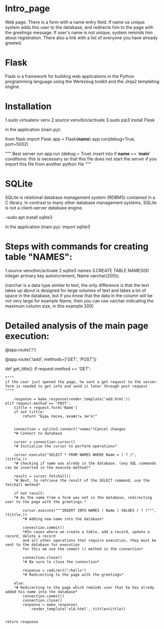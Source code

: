 # Intro_page
Web page. There is a form with a name entry field. If name us unique system adds this user to the database, and redirects him to the page with the greetings message. If user's name is not unique, system reminds him about registration. There also a link with a list of everyone you have already greeted. 

# Flask
Flask is a framework for building web applications in the Python programming language using the Werkzeug toolkit and the Jinja2 templating engine.

# Installation
1.sudo virtualenv venv
2.source venv/bin/activate
3.sudo pip3 install Flask

in the application (main.py):

from flask import Flask
app = Flask(__name__)
app.run(debug=True, port=5002)

"""
Best server run app.run (debug = True)
insert into if __name__ == '__main__' conditions:
this is necessary so that this file does not start the server
if you import this file from another python file
"""

# SQLite
SQLite is relational database management system (RDBMS) contained in a C library. 
In contrast to many other database management systems, SQLite is not a client–server database engine.

-sudo apt install sqlite3

in the application (main.py):
import sqlite3

# Steps with commands for creating table "NAMES":
1.source venv/bin/activate
2.sqlite3 names
3.CREATE TABLE NAMES(ID integer primary key autoincrement, Name varchar(200));

(varchar is a data type similar to text, the only difference is that
the text takes up about is designed for large volumes of text and takes
a lot of space in the database, but if you know that the data in the column will be
not very large for example Name, then you can use varchar
indicating the maximum column size, in this example 200)

# Detailed analysis of the main page execution:

<p> @app.route('/') </p>
<p> @app.route('/add', methods=['GET', 'POST'])</p>
def get_title():
    if request.method == 'GET':
    
    *"""
    if the user just opened the page, he sent a get request to the server. 
    form is needed to get info and send it later through post request
    """*

        response = make_response(render_template('add.html'))
    elif request.method == 'POST':
        tittle = request.form['Name']
        if not tittle:
            return "Будь ласка, вкажіть ім'я!"
            
            
        connection = sqlite3.connect("names")Cancel changes
        *# Connect to database
        
        cursor = connection.cursor()
        *# Initialize the cursor to perform operations*
        
        cursor.execute("SELECT * FROM NAMES WHERE Name = ( ? )", (tittle,))
        *# checking if name was alredy in the database. (any SQL commands can be inserted in the execute method)*
        
        result = cursor.fetchall()
        *# Next, to retrieve the result of the SELECT command, use the fetchall method*

        if not result:
        *# As the name from a form was not in the database, redirecting user to the page with the greetings.* 
        
            cursor.execute("""INSERT INTO NAMES ( Name ) VALUES ( ? )""", (tittle,))
            *# Adding new name into the database*
            
            connection.commit()
            *#In cases where we create a table, add a record, update a record, delete a record
            and all other operations that require execution, they must be sent to the database for execution
            for this we use the commit () method in the connection*
            
            connection.close()
            *# Be sure to close the connection*
            
            response = redirect("/hello")
            *# Redicecting to the page with the greetings*

        else:
        *# Redicecting to the page which reminds user that he has alredy added his name into the database*
            connection.commit()
            connection.close()
            response = make_response(
                render_template('old.html', tittle=tittle))


    return response

